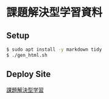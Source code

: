 課題解決型学習資料
==============================

Setup
------------------------------

```sh
$ sudo apt install -y markdown tidy
$ ./gen_html.sh
```

Deploy Site
------------------------------

[課題解決型学習](https://dandydot.no-ip.biz/~dot/presen/PBL)
